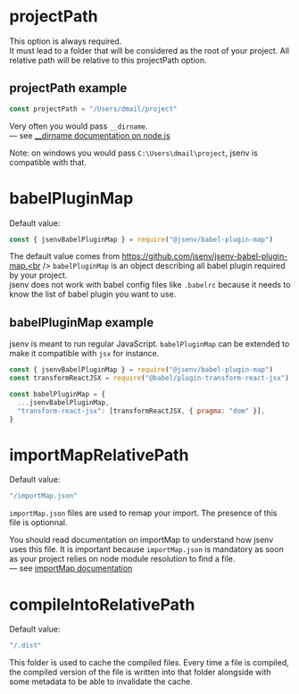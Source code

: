 # projectPath

This option is always required.<br />
It must lead to a folder that will be considered as the root of your project. All relative path will be relative to this projectPath option.

## projectPath example

```js
const projectPath = "/Users/dmail/project"
```

Very often you would pass `__dirname`.<br />
— see [__dirname documentation on node.js](https://nodejs.org/docs/latest/api/modules.html#modules_dirname)

Note: on windows you would pass `C:\Users\dmail\project`, jsenv is compatible with that.<br/>

# babelPluginMap

Default value:

```js
const { jsenvBabelPluginMap } = require("@jsenv/babel-plugin-map")
```

The default value comes from https://github.com/jsenv/jsenv-babel-plugin-map.<br />
`babelPluginMap` is an object describing all babel plugin required by your project.<br />
jsenv does not work with babel config files like `.babelrc` because it needs to know the list of babel plugin you want to use.

## babelPluginMap example

jsenv is meant to run regular JavaScript. `babelPluginMap` can be extended to make it compatible with `jsx` for instance.

```js
const { jsenvBabelPluginMap } = require("@jsenv/babel-plugin-map")
const transformReactJSX = require("@babel/plugin-transform-react-jsx")

const babelPluginMap = {
  ...jsenvBabelPluginMap,
  "transform-react-jsx": [transformReactJSX, { pragma: "dom" }],
}
```

# importMapRelativePath

Default value:

```js
"/importMap.json"
```

`importMap.json` files are used to remap your import. The presence of this file is optionnal.<br />

You should read documentation on importMap to understand how jsenv uses this file. It is important because `importMap.json` is mandatory as soon as your project relies on node module resolution to find a file.<br />
— see [importMap documentation](../import-map/import-map.md)

# compileIntoRelativePath

Default value:

```js
"/.dist"
```

This folder is used to cache the compiled files. Every time a file is compiled, the compiled version of the file is written into that folder alongside with some metadata to be able to invalidate the cache.
